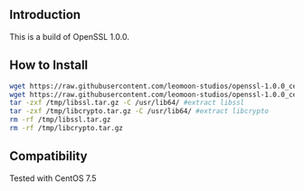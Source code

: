 ## Introduction
This is a build of OpenSSL 1.0.0.

## How to Install
```bash
wget https://raw.githubusercontent.com/leomoon-studios/openssl-1.0.0_centos/master/libssl.so.1.0.0.tar.gz -O /tmp/libssl.tar.gz #download libssl
wget https://raw.githubusercontent.com/leomoon-studios/openssl-1.0.0_centos/master/libcrypto.so.1.0.0.tar.gz -O /tmp/libcrypto.tar.gz #download libcrypto
tar -zxf /tmp/libssl.tar.gz -C /usr/lib64/ #extract libssl
tar -zxf /tmp/libcrypto.tar.gz -C /usr/lib64/ #extract libcrypto
rm -rf /tmp/libssl.tar.gz
rm -rf /tmp/libcrypto.tar.gz
```
## Compatibility
Tested with CentOS 7.5